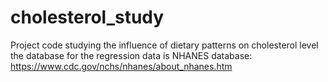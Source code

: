 # cholesterol_study
Project code studying the influence of dietary patterns on cholesterol level
the database for the regression data is NHANES database: https://www.cdc.gov/nchs/nhanes/about_nhanes.htm 
